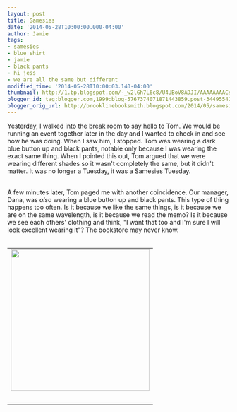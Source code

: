 ```yaml
---
layout: post
title: Samesies
date: '2014-05-28T10:00:00.000-04:00'
author: Jamie
tags:
- samesies
- blue shirt
- jamie
- black pants
- hi jess
- we are all the same but different
modified_time: '2014-05-28T10:00:03.140-04:00'
thumbnail: http://1.bp.blogspot.com/-_w2lGh7L6c8/U4UBoV8ADJI/AAAAAAAACsw/LV-er5qxWtU/s72-c/blog_same.jpg
blogger_id: tag:blogger.com,1999:blog-5767374071871443859.post-3449554250191215164
blogger_orig_url: http://brooklinebooksmith.blogspot.com/2014/05/samesies.html
---
```


Yesterday, I walked into the break room to say hello to Tom. We would be running an event together later in the day&nbsp;and I wanted to check in and see how he was doing. When I saw him, I stopped. Tom was wearing a dark blue button up and black pants, notable only because I was wearing the exact same thing. When I pointed this out, Tom argued that we were wearing different shades so it wasn't completely the same, but it didn't matter. It was no longer a Tuesday, it was a Samesies Tuesday. <br /><div><br /></div><div>A few minutes later, Tom paged me with another coincidence. Our manager, Dana, was <i>also</i>&nbsp;wearing a blue button up and black pants. This type of thing happens too often. Is it because we like the same things, is it because we are on the same wavelength, is it because we read the memo? Is it because we see each others' clothing and think, "I want that too and I'm sure I will look excellent wearing it"? The bookstore may never know.&nbsp;</div><div><br /></div><table align="center" cellpadding="0" cellspacing="0" class="tr-caption-container" style="margin-left: auto; margin-right: auto; text-align: center;"><tbody><tr><td style="text-align: center;"><a href="http://1.bp.blogspot.com/-_w2lGh7L6c8/U4UBoV8ADJI/AAAAAAAACsw/LV-er5qxWtU/s1600/blog_same.jpg" imageanchor="1" style="margin-left: auto; margin-right: auto;"><img border="0" src="http://1.bp.blogspot.com/-_w2lGh7L6c8/U4UBoV8ADJI/AAAAAAAACsw/LV-er5qxWtU/s1600/blog_same.jpg" height="320" width="314" /></a></td></tr><tr><td class="tr-caption" style="text-align: center;"><br /></td></tr></tbody></table><div><br /></div>